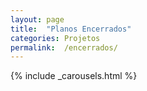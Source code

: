```yaml
---
layout: page
title:  "Planos Encerrados"
categories: Projetos
permalink:  /encerrados/
---
```




{% include _carousels.html %}